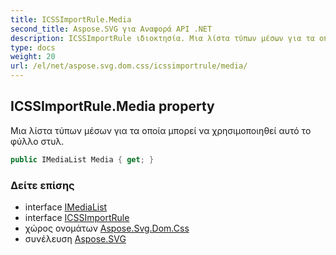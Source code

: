 ```yaml
---
title: ICSSImportRule.Media
second_title: Aspose.SVG για Αναφορά API .NET
description: ICSSImportRule ιδιοκτησία. Μια λίστα τύπων μέσων για τα οποία μπορεί να χρησιμοποιηθεί αυτό το φύλλο στυλ.
type: docs
weight: 20
url: /el/net/aspose.svg.dom.css/icssimportrule/media/
---
```

## ICSSImportRule.Media property

Μια λίστα τύπων μέσων για τα οποία μπορεί να χρησιμοποιηθεί αυτό το φύλλο στυλ.

```csharp
public IMediaList Media { get; }
```

### Δείτε επίσης

* interface [IMediaList](../../imedialist/)
* interface [ICSSImportRule](../)
* χώρος ονομάτων [Aspose.Svg.Dom.Css](../../icssimportrule/)
* συνέλευση [Aspose.SVG](../../../)


